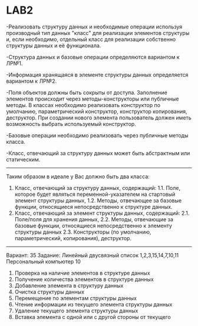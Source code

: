 # LAB2

-Реализовать структуру данных и необходимые операции используя производный тип данных "класс" для реализации элементов структуры и, если необходимо, отдельный класс для реализации собственно структуры данных и её функционала.

-Структура данных и базовые операции определяются вариантом к ЛР№1.

-Информация хранящаяся в элементе структуры данных определяется вариантом к ЛР№2. 

-Поля объектов должны быть сокрыты от доступа. Заполнение элементов происходит через методы-конструкторы или публичные методы. В классах необходимо реализовать конструктор по умолчанию, параметрический конструктор, конструктор копирования, деструктор. При создании нового элемента пользователь должен иметь возможность выбрать используемый конструктор.

-Базовые операции необходимо реализовать через публичные методы класса.

-Класс, отвечающий за структуру данных может быть абстрактным или статическим.
____________________________________________________________________________________________________________________________________________________________________
Таким образом в идеале у Вас должно быть два класса:
  1. Класс, отвечающий за структуру данных, содержащий:                                                                                                                 1.1. Поле, которое будет являться переменной-указателем на стартовый элемент структуры данных,
    1.2. Методы, отвечающее за базовые функции, относящиеся непосредственно к структуре данных.
  2. Класс, отвечающий за элемент структуры данных, содержащий:
    2.1. Поле/поля для хранения данных,
    2.2. Методы, отвечающие за базовые функции, относящиеся непосредственно к элементу структуры данных
    2.3. Конструкторы (по умолчанию, параметрический, копирования), деструктор.
____________________________________________________________________________________________________________________________________________________________________
Вариант: 35
Задание: Линейный двусвязный список	1,2,3,15,14,7,10,11	Персональный компьютер	10

1.	Проверка на наличие элементов в структуре данных
2.	Получение количества элементов  в структуре данных
3.	Добавление элемента  в структуру данных
7.	Очистка структуры данных
10.	Перемещение по элементам структуры данных
11.	Чтение информации из текущего элемента структуры данных
14.	Удаление текущего элемента структуры данных
15.	Вставка элемента с одной или с другой стороны от текущего
